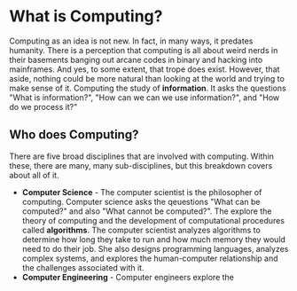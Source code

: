 # What is Computing?

Computing as an idea is not new. In fact, in many ways, it predates humanity. There is a perception that computing is all about weird nerds in their basements banging out arcane codes in binary and hacking into mainframes. And yes, to some extent, that trope does exist. However, that aside, nothing could be more natural than looking at the world and trying to make sense of it. Computing the study of **information**. It asks the questions "What is information?", "How can we can we use information?", and "How do we process it?"

## Who does Computing?

There are five broad disciplines that are involved with computing. Within these, there are many, many sub-disciplines, but this breakdown covers about all of it.

* **Computer Science** - The computer scientist is the philosopher of computing. Computer science asks the qeuestions "What can be computed?" and also "What cannot be computed?". The explore the theory of computing and the development of computational procedures called **algorithms**. The computer scientist analyzes algorithms to determine how long they take to run and how much memory they would need to do their job. She also designs programming languages, analyzes complex systems, and explores the human-computer relationship and the challenges associated with it.
* **Computer Engineering** - Computer engineers explore the 

